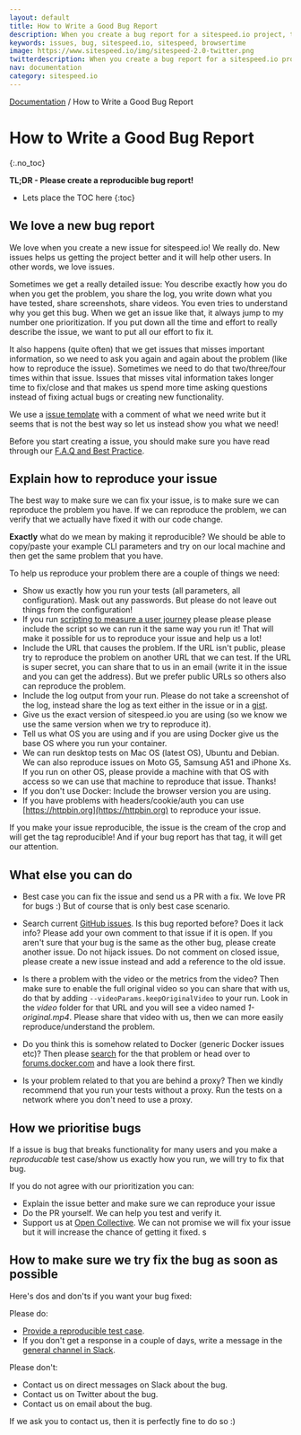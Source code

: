 ```yaml
---
layout: default
title: How to Write a Good Bug Report
description: When you create a bug report for a sitespeed.io project, there are a couple of things that you can do to help us.
keywords: issues, bug, sitespeed.io, sitespeed, browsertime
image: https://www.sitespeed.io/img/sitespeed-2.0-twitter.png
twitterdescription: When you create a bug report for a sitespeed.io project, there are a couple of things that you can do to help us.
nav: documentation
category: sitespeed.io
---
```

[Documentation]({{site.baseurl}}/documentation/sitespeed.io/) / How to Write a Good Bug Report

# How to Write a Good Bug Report
{:.no_toc}

<b>TL;DR - Please create a reproducible bug report!</b>

* Lets place the TOC here
{:toc}

## We love a new bug report
We love when you create a new issue for sitespeed.io! We really do. New issues helps us getting the project better and it will help other users. In other words, we love issues.

Sometimes we get a really detailed issue: You describe exactly how you do when you get the problem, you share the log, you write down what you have tested, share screenshots, share videos. You even tries to understand why you get this bug. When we get an issue like that, it always jump to my number one prioritization. If you put down all the time and effort to really describe the issue, we want to put all our effort to fix it.

It also happens (quite often) that we get issues that misses important information, so we need to ask you again and again about the problem (like how to reproduce the issue). Sometimes we need to do that two/three/four times within that issue. Issues that misses vital information takes longer time to fix/close and that makes us spend more time asking questions instead of fixing actual bugs or creating new functionality. 

We use a [issue template](https://raw.githubusercontent.com/sitespeedio/sitespeed.io/main/.github/ISSUE_TEMPLATE.md) with a comment of what we need write but it seems that is not the best way so let us instead show you what we need!

Before you start creating a issue, you should make sure you have read through our [F.A.Q and Best Practice](https://www.sitespeed.io/documentation/sitespeed.io/best-practice/).

## Explain how to reproduce your issue
The best way to make sure we can fix your issue, is to make sure we can reproduce the problem you have. If we can reproduce the problem, we can verify that we actually have fixed it with our code change.

**Exactly** what do we mean by making it reproducible? We should be able to copy/paste your example CLI parameters and try on our local machine and then get the same problem that you have.

To help us reproduce your problem there are a couple of things we need:

* Show us exactly how you run your tests (all parameters, all configuration). Mask out any passwords. But please do not leave out things from the configuration!
* If you run [scripting to measure a user journey](https://www.sitespeed.io/documentation/sitespeed.io/scripting/) please please please include the script so we can run it the same way you run it! That will make it possible for us to reproduce your issue and help us a lot!
* Include the URL that causes the problem. If the URL isn't public, please try to reproduce the problem on another URL that we can test. If the URL is super secret, you can share that to us in an email (write it in the issue and you can get the address). But we prefer public URLs so others also can reproduce the problem.
* Include the log output from your run. Please do not take a screenshot of the log, instead share the log as text either in the issue or in a [gist](https://gist.github.com/). 
* Give us the exact version of sitespeed.io you are using (so we know we use the same version when we try to reproduce it).
* Tell us what OS you are using and if you are using Docker give us the base OS where you run your container. 
* We can run desktop tests on Mac OS (latest OS), Ubuntu and Debian. We can also reproduce issues on Moto G5, Samsung A51 and iPhone Xs. If you run on other OS, please provide a machine with that OS with access so we can use that machine to reproduce that issue. Thanks!
* If you don't use Docker: Include the browser version you are using.
* If you have problems with headers/cookie/auth you can use [https://httpbin.org](https://httpbin.org) to reproduce your issue.

If you make your issue reproducible, the issue is the cream of the crop and will get the tag <span class="reproducible">reproducible</span>! And if your bug report has that tag, it will get our attention.

## What else you can do

* Best case you can fix the issue and send us a PR with a fix. We love PR for bugs :) But of course that is only best case scenario.

* Search current [GitHub issues](https://github.com/sitespeedio/sitespeed.io/issues). Is this bug reported before? Does it lack info? Please add your own comment to that issue if it is open. If you aren't sure that your bug is the same as the other bug, please create another issue. Do not hijack issues. Do not comment on closed issue, please create a new issue instead and add a reference to the old issue.

* Is there a problem with the video or the metrics from the video? Then make sure to enable the full original video so you can share that with us, do that by adding <code>--videoParams.keepOriginalVideo</code> to your run. Look in the *video* folder for that URL and you will see a video named *1-original.mp4*. Please share that video with us, then we can more easily reproduce/understand the problem.

* Do you think this is somehow related to Docker (generic Docker issues etc)? Then please [search](https://duckduckgo.com/) for the that problem or head over to [forums.docker.com](https://forums.docker.com/) and have a look there first.

* Is your problem related to that you are behind a proxy? Then we kindly recommend that you run your tests without a proxy. Run the tests on a network where you don't need to use a proxy.

## How we prioritise bugs

If a issue is bug that breaks functionality for many users and you make a *reproducable* test case/show us exactly how you run, we will try to fix that bug.

If you do not agree with our prioritization you can:
* Explain the issue better and make sure we can reproduce your issue
* Do the PR yourself. We can help you test and verify it.
* Support us at [Open Collective](https://opencollective.com/sitespeedio). We can not promise we will fix your issue but it will increase the chance of getting it fixed.
s
## How to make sure we try fix the bug as soon as possible

Here's dos and don'ts if you want your bug fixed:

Please do:
* [Provide a reproducible test case](#explain-how-to-reproduce-your-issue).
* If you don't get a response in a couple of days, write a message in the [general channel in Slack](https://join.slack.com/t/sitespeedio/shared_invite/zt-296jzr7qs-d6DId2KpEnMPJSQ8_R~WFw).

Please don't:
* Contact us on direct messages on Slack about the bug.
* Contact us on Twitter about the bug.
* Contact us on email about the bug.

If we ask you to contact us, then it is perfectly fine to do so :)
